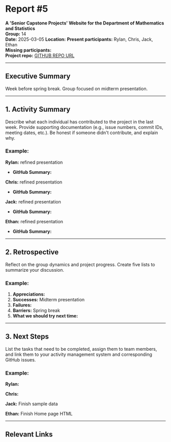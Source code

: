 # Report #5

**A 'Senior Capstone Projects' Website for the Department of Mathematics and Statistics**  
**Group:** 14  
**Date:** 2025-03-05
**Location:** 
**Present participants:** Rylan, Chris, Jack, Ethan  
**Missing participants:**  
**Project repo:** [GITHUB REPO URL](https://github.com/Naalu/ds-senior-capstone-projects-website)  

---

## Executive Summary
Week before spring break. Group focused on midterm presentation.

---

## 1. Activity Summary
Describe what each individual has contributed to the project in the last week. Provide supporting documentation (e.g., issue numbers, commit IDs, meeting dates, etc.). Be honest if someone didn't contribute, and explain why.

### Example:
**Rylan:**
refined presentation
- **GitHub Summary:** 

**Chris:**
refined presentation
- **GitHub Summary:** 

**Jack:**
refined presentation
- **GitHub Summary:** 

**Ethan:**
refined presentation
- **GitHub Summary:** 
---

## 2. Retrospective
Reflect on the group dynamics and project progress. Create five lists to summarize your discussion.

### Example:
1. **Appreciations:** 
2. **Successes:** Midterm presentation
3. **Failures:** 
4. **Barriers:** Spring break
5. **What we should try next time:** 

---

## 3. Next Steps
List the tasks that need to be completed, assign them to team members, and link them to your activity management system and corresponding GitHub issues.

### Example:
**Rylan:**

**Chris:**

**Jack:** Finish sample data 

**Ethan:** Finish Home page HTML

---

## Relevant Links
